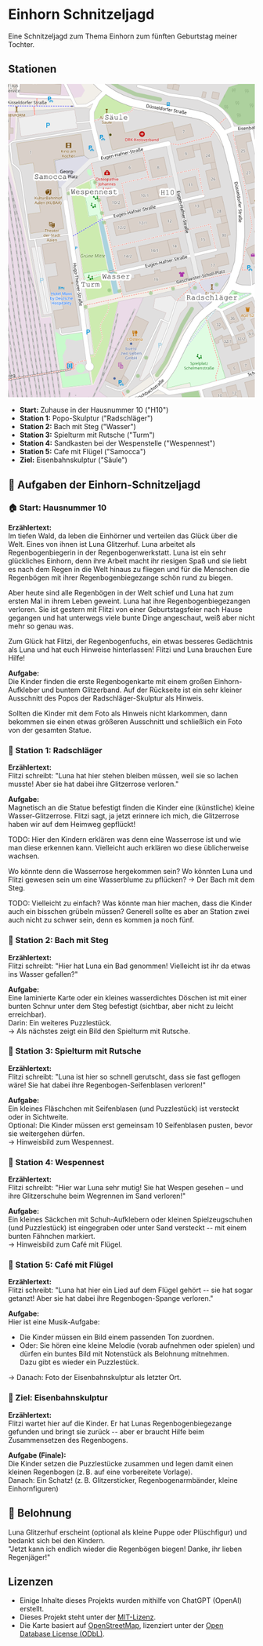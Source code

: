 # Einhorn Schnitzeljagd

Eine Schnitzeljagd zum Thema Einhorn zum fünften Geburtstag meiner Tochter.

## Stationen

![Karte vom Stadtoval in Aalen](karte.png)

* **Start:** Zuhause in der Hausnummer 10 ("H10")
* **Station 1:** Popo-Skulptur ("Radschläger")
* **Station 2:** Bach mit Steg ("Wasser")
* **Station 3:** Spielturm mit Rutsche ("Turm")
* **Station 4:** Sandkasten bei der Wespenstelle ("Wespennest")
* **Station 5:** Cafe mit Flügel ("Samocca")
* **Ziel:** Eisenbahnskulptur ("Säule")

## 🦄 Aufgaben der Einhorn-Schnitzeljagd

### 🏠 Start: Hausnummer 10

**Erzählertext:**  
Im tiefen Wald, da leben die Einhörner und verteilen das Glück über die Welt.
Eines von ihnen ist Luna Glitzerhuf. Luna arbeitet als Regenbogenbiegerin in der
Regenbogenwerkstatt. Luna ist ein sehr glückliches Einhorn, denn ihre Arbeit
macht ihr riesigen Spaß und sie liebt es nach dem Regen in die Welt hinaus zu
fliegen und für die Menschen die Regenbögen mit ihrer Regenbogenbiegezange schön
rund zu biegen.

Aber heute sind alle Regenbögen in der Welt schief und Luna hat zum ersten Mal
in ihrem Leben geweint. Luna hat ihre Regenbogenbiegezangen verloren. Sie ist
gestern mit Flitzi von einer Geburtstagsfeier nach Hause gegangen und hat
unterwegs viele bunte Dinge angeschaut, weiß aber nicht mehr so genau was.

Zum Glück hat Flitzi, der Regenbogenfuchs, ein etwas besseres Gedächtnis als
Luna und hat euch Hinweise hinterlassen! Flitzi und Luna brauchen Eure Hilfe!

**Aufgabe:**  
Die Kinder finden die erste Regenbogenkarte mit einem großen Einhorn-Aufkleber
und buntem Glitzerband. Auf der Rückseite ist ein sehr kleiner Ausschnitt des
Popos der Radschläger-Skulptur als Hinweis.

Sollten die Kinder mit dem Foto als Hinweis nicht klarkommen, dann bekommen sie
einen etwas größeren Ausschnitt und schließlich ein Foto von der gesamten
Statue.

### 🐾 Station 1: Radschläger

**Erzählertext:**  
Flitzi schreibt: "Luna hat hier stehen bleiben müssen, weil sie so lachen
musste! Aber sie hat dabei ihre Glitzerrose verloren."

**Aufgabe:**  
Magnetisch an die Statue befestigt finden die Kinder eine (künstliche) kleine
Wasser-Glitzerrose. Flitzi sagt, ja jetzt erinnere ich mich, die Glitzerrose
haben wir auf dem Heimweg gepflückt!

TODO: Hier den Kindern erklären was denn eine Wasserrose ist und wie man diese
erkennen kann. Vielleicht auch erklären wo diese üblicherweise wachsen.

Wo könnte denn die Wasserrose hergekommen sein? Wo könnten Luna und Flitzi
gewesen sein um eine Wasserblume zu pflücken? → Der Bach mit dem Steg.

TODO: Vielleicht zu einfach? Was könnte man hier machen, dass die Kinder auch
ein bisschen grübeln müssen? Generell sollte es aber an Station zwei auch nicht
zu schwer sein, denn es kommen ja noch fünf.

### 🌉 Station 2: Bach mit Steg

**Erzählertext:**  
Flitzi schreibt: "Hier hat Luna ein Bad genommen! Vielleicht ist ihr da etwas
ins Wasser gefallen?"

**Aufgabe:**  
Eine laminierte Karte oder ein kleines wasserdichtes Döschen ist mit einer
bunten Schnur unter dem Steg befestigt (sichtbar, aber nicht zu leicht
erreichbar).  
Darin: Ein weiteres Puzzlestück.  
→ Als nächstes zeigt ein Bild den Spielturm mit Rutsche.

### 🛝 Station 3: Spielturm mit Rutsche

**Erzählertext:**  
Flitzi schreibt: "Luna ist hier so schnell gerutscht, dass sie fast geflogen
wäre! Sie hat dabei ihre Regenbogen-Seifenblasen verloren!"

**Aufgabe:**  
Ein kleines Fläschchen mit Seifenblasen (und Puzzlestück) ist versteckt oder in
Sichtweite.  
Optional: Die Kinder müssen erst gemeinsam 10 Seifenblasen pusten, bevor sie
weitergehen dürfen.  
→ Hinweisbild zum Wespennest.

### 🐝 Station 4: Wespennest

**Erzählertext:**  
Flitzi schreibt: "Hier war Luna sehr mutig! Sie hat Wespen gesehen – und ihre
Glitzerschuhe beim Wegrennen im Sand verloren!"

**Aufgabe:**  
Ein kleines Säckchen mit Schuh-Aufklebern oder kleinen Spielzeugschuhen (und
Puzzlestück) ist eingegraben oder unter Sand versteckt -- mit einem bunten
Fähnchen markiert.  
→ Hinweisbild zum Café mit Flügel.

### 🎹 Station 5: Café mit Flügel

**Erzählertext:**  
Flitzi schreibt: "Luna hat hier ein Lied auf dem Flügel gehört -- sie hat sogar
getanzt! Aber sie hat dabei ihre Regenbogen-Spange verloren."

**Aufgabe:**  
Hier ist eine Musik-Aufgabe:  

* Die Kinder müssen ein Bild einem passenden Ton zuordnen.  
* Oder: Sie hören eine kleine Melodie (vorab aufnehmen oder spielen) und dürfen
  ein buntes Bild mit Notenstück als Belohnung mitnehmen.  
  Dazu gibt es wieder ein Puzzlestück.

→ Danach: Foto der Eisenbahnskulptur als letzter Ort.

### 🚂 Ziel: Eisenbahnskulptur

**Erzählertext:**  
Flitzi wartet hier auf die Kinder. Er hat Lunas Regenbogenbiegezange gefunden
und bringt sie zurück -- aber er braucht Hilfe beim Zusammensetzen des
Regenbogens.

**Aufgabe (Finale):**  
Die Kinder setzen die Puzzlestücke zusammen und legen damit einen kleinen
Regenbogen (z. B. auf eine vorbereitete Vorlage).  
Danach: Ein Schatz! (z. B. Glitzersticker, Regenbogenarmbänder, kleine
Einhornfiguren)

## 🎉 Belohnung

Luna Glitzerhuf erscheint (optional als kleine Puppe oder Plüschfigur) und
bedankt sich bei den Kindern.  
"Jetzt kann ich endlich wieder die Regenbögen biegen! Danke, ihr lieben
Regenjäger!"

## Lizenzen

* Einige Inhalte dieses Projekts wurden mithilfe von ChatGPT (OpenAI) erstellt.
* Dieses Projekt steht unter der [MIT-Lizenz](LICENSE).
* Die Karte basiert auf [OpenStreetMap](https://www.openstreetmap.org/),
  lizenziert unter der [Open Database License
  (ODbL)](https://opendatacommons.org/licenses/odbl/).
